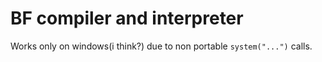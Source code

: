 # BF compiler and interpreter
Works only on windows(i think?) due to non portable `system("...")` calls.
